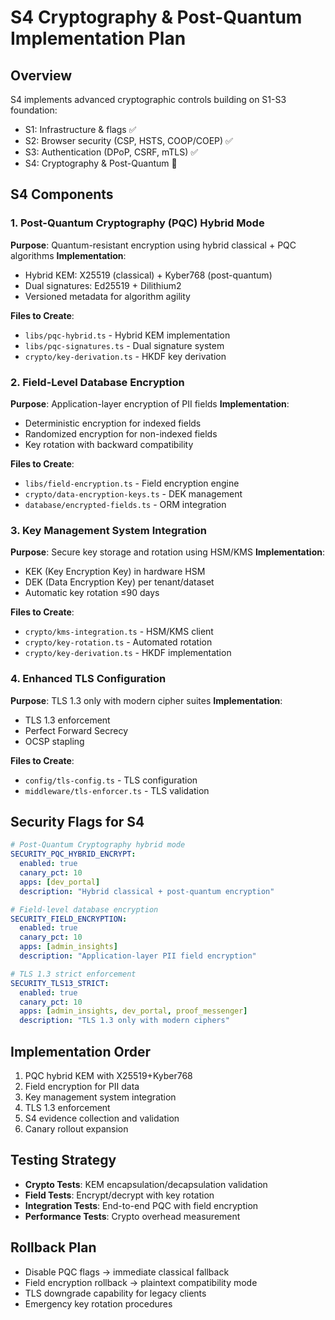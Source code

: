 # S4 Cryptography & Post-Quantum Implementation Plan

## Overview
S4 implements advanced cryptographic controls building on S1-S3 foundation:
- S1: Infrastructure & flags ✅
- S2: Browser security (CSP, HSTS, COOP/COEP) ✅  
- S3: Authentication (DPoP, CSRF, mTLS) ✅
- S4: Cryptography & Post-Quantum 🔄

## S4 Components

### 1. Post-Quantum Cryptography (PQC) Hybrid Mode
**Purpose**: Quantum-resistant encryption using hybrid classical + PQC algorithms
**Implementation**:
- Hybrid KEM: X25519 (classical) + Kyber768 (post-quantum)
- Dual signatures: Ed25519 + Dilithium2
- Versioned metadata for algorithm agility

**Files to Create**:
- `libs/pqc-hybrid.ts` - Hybrid KEM implementation
- `libs/pqc-signatures.ts` - Dual signature system
- `crypto/key-derivation.ts` - HKDF key derivation

### 2. Field-Level Database Encryption
**Purpose**: Application-layer encryption of PII fields
**Implementation**:
- Deterministic encryption for indexed fields
- Randomized encryption for non-indexed fields
- Key rotation with backward compatibility

**Files to Create**:
- `libs/field-encryption.ts` - Field encryption engine
- `crypto/data-encryption-keys.ts` - DEK management
- `database/encrypted-fields.ts` - ORM integration

### 3. Key Management System Integration
**Purpose**: Secure key storage and rotation using HSM/KMS
**Implementation**:
- KEK (Key Encryption Key) in hardware HSM
- DEK (Data Encryption Key) per tenant/dataset
- Automatic key rotation ≤90 days

**Files to Create**:
- `crypto/kms-integration.ts` - HSM/KMS client
- `crypto/key-rotation.ts` - Automated rotation
- `crypto/key-derivation.ts` - HKDF implementation

### 4. Enhanced TLS Configuration
**Purpose**: TLS 1.3 only with modern cipher suites
**Implementation**:
- TLS 1.3 enforcement
- Perfect Forward Secrecy
- OCSP stapling

**Files to Create**:
- `config/tls-config.ts` - TLS configuration
- `middleware/tls-enforcer.ts` - TLS validation

## Security Flags for S4

```yaml
# Post-Quantum Cryptography hybrid mode
SECURITY_PQC_HYBRID_ENCRYPT:
  enabled: true
  canary_pct: 10
  apps: [dev_portal]
  description: "Hybrid classical + post-quantum encryption"

# Field-level database encryption  
SECURITY_FIELD_ENCRYPTION:
  enabled: true
  canary_pct: 10
  apps: [admin_insights]
  description: "Application-layer PII field encryption"

# TLS 1.3 strict enforcement
SECURITY_TLS13_STRICT:
  enabled: true
  canary_pct: 10
  apps: [admin_insights, dev_portal, proof_messenger]
  description: "TLS 1.3 only with modern ciphers"
```

## Implementation Order
1. PQC hybrid KEM with X25519+Kyber768
2. Field encryption for PII data
3. Key management system integration
4. TLS 1.3 enforcement
5. S4 evidence collection and validation
6. Canary rollout expansion

## Testing Strategy
- **Crypto Tests**: KEM encapsulation/decapsulation validation
- **Field Tests**: Encrypt/decrypt with key rotation
- **Integration Tests**: End-to-end PQC with field encryption
- **Performance Tests**: Crypto overhead measurement

## Rollback Plan
- Disable PQC flags → immediate classical fallback
- Field encryption rollback → plaintext compatibility mode
- TLS downgrade capability for legacy clients
- Emergency key rotation procedures